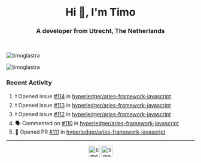 <h1 align="center">Hi 👋, I'm Timo</h1>
<h3 align="center">A developer from Utrecht, The Netherlands</h3>
<br/>
<!-- https://github.com/rahuldkjain/github-profile-readme-generator --!>

<p align="left"><img src="https://github-readme-stats.vercel.app/api?username=timoglastra&show_icons=true&count_private=true&" alt="timoglastra" /></p>

<!--
Github language stats
<p align="left"><img src="https://github-readme-stats.vercel.app/api/top-langs/?username=timoglastra&layout=compact" alt="timoglastra" /><p>
-->

<!-- Codestats language stats -->
<p align="left"><img src="https://codestats-readme.vercel.app/api/top-langs/?username=timoglastra&layout=compact&language_count=12" alt="timoglastra" /><p>  
  
<h3>Recent Activity</h3>

<!--START_SECTION:activity-->
1. ❗️ Opened issue [#114](https://github.com/hyperledger/aries-framework-javascript/issues/114) in [hyperledger/aries-framework-javascript](https://github.com/hyperledger/aries-framework-javascript)
2. ❗️ Opened issue [#113](https://github.com/hyperledger/aries-framework-javascript/issues/113) in [hyperledger/aries-framework-javascript](https://github.com/hyperledger/aries-framework-javascript)
3. ❗️ Opened issue [#112](https://github.com/hyperledger/aries-framework-javascript/issues/112) in [hyperledger/aries-framework-javascript](https://github.com/hyperledger/aries-framework-javascript)
4. 🗣 Commented on [#110](https://github.com/hyperledger/aries-framework-javascript/issues/110) in [hyperledger/aries-framework-javascript](https://github.com/hyperledger/aries-framework-javascript)
5. 💪 Opened PR [#111](https://github.com/hyperledger/aries-framework-javascript/pull/111) in [hyperledger/aries-framework-javascript](https://github.com/hyperledger/aries-framework-javascript)
<!--END_SECTION:activity-->

---

<p align="center">
<a href="https://twitter.com/timoglastra" target="blank"><img align="center" src="https://cdn.jsdelivr.net/npm/simple-icons@3.0.1/icons/twitter.svg" alt="timoglastra" height="30" width="30" /></a>
<a href="https://linkedin.com/in/timoglastra" target="blank"><img align="center" src="https://cdn.jsdelivr.net/npm/simple-icons@3.0.1/icons/linkedin.svg" alt="timoglastra" height="30" width="30" /></a>
</p>



